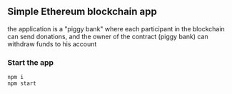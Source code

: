 ## Simple Ethereum blockchain app

the application is a "piggy bank" where each participant in the blockchain can send donations, and the owner of the contract (piggy bank) can withdraw funds to his account
### Start the app
```
npm i
npm start
```